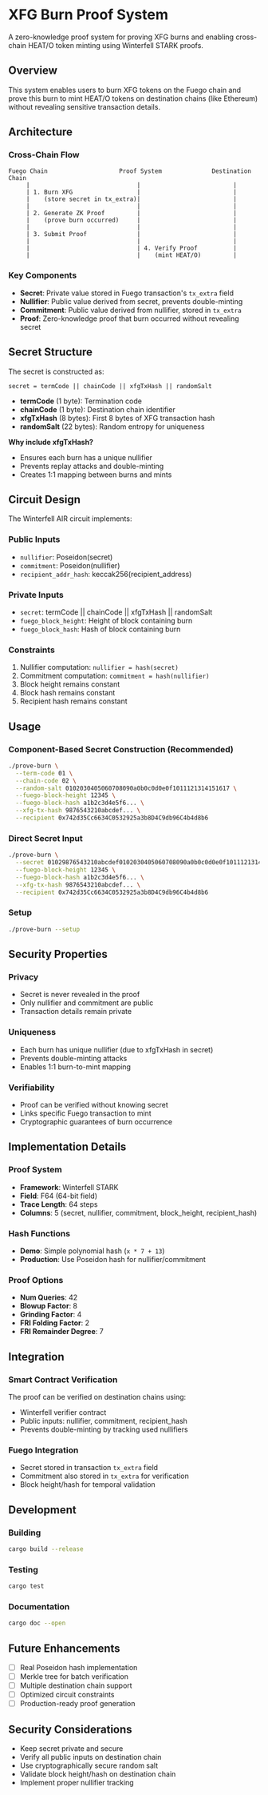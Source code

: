 # XFG Burn Proof System

A zero-knowledge proof system for proving XFG burns and enabling cross-chain HEAT/O token minting using Winterfell STARK proofs.

## Overview

This system enables users to burn XFG tokens on the Fuego chain and prove this burn to mint HEAT/O tokens on destination chains (like Ethereum) without revealing sensitive transaction details.

## Architecture

### Cross-Chain Flow

```
Fuego Chain                    Proof System              Destination Chain
     |                              |                          |
     | 1. Burn XFG                  |                          |
     |    (store secret in tx_extra)|                          |
     |                              |                          |
     | 2. Generate ZK Proof         |                          |
     |    (prove burn occurred)     |                          |
     |                              |                          |
     | 3. Submit Proof              |                          |
     |                              |                          |
     |                              | 4. Verify Proof          |
     |                              |    (mint HEAT/O)         |
```

### Key Components

- **Secret**: Private value stored in Fuego transaction's `tx_extra` field
- **Nullifier**: Public value derived from secret, prevents double-minting
- **Commitment**: Public value derived from nullifier, stored in `tx_extra`
- **Proof**: Zero-knowledge proof that burn occurred without revealing secret

## Secret Structure

The secret is constructed as:
```
secret = termCode || chainCode || xfgTxHash || randomSalt
```

- **termCode** (1 byte): Termination code
- **chainCode** (1 byte): Destination chain identifier  
- **xfgTxHash** (8 bytes): First 8 bytes of XFG transaction hash
- **randomSalt** (22 bytes): Random entropy for uniqueness

**Why include xfgTxHash?**
- Ensures each burn has a unique nullifier
- Prevents replay attacks and double-minting
- Creates 1:1 mapping between burns and mints

## Circuit Design

The Winterfell AIR circuit implements:

### Public Inputs
- `nullifier`: Poseidon(secret)
- `commitment`: Poseidon(nullifier) 
- `recipient_addr_hash`: keccak256(recipient_address)

### Private Inputs
- `secret`: termCode || chainCode || xfgTxHash || randomSalt
- `fuego_block_height`: Height of block containing burn
- `fuego_block_hash`: Hash of block containing burn

### Constraints
1. Nullifier computation: `nullifier = hash(secret)`
2. Commitment computation: `commitment = hash(nullifier)`
3. Block height remains constant
4. Block hash remains constant  
5. Recipient hash remains constant

## Usage

### Component-Based Secret Construction (Recommended)

```bash
./prove-burn \
  --term-code 01 \
  --chain-code 02 \
  --random-salt 0102030405060708090a0b0c0d0e0f1011121314151617 \
  --fuego-block-height 12345 \
  --fuego-block-hash a1b2c3d4e5f6... \
  --xfg-tx-hash 9876543210abcdef... \
  --recipient 0x742d35Cc6634C0532925a3b8D4C9db96C4b4d8b6
```

### Direct Secret Input

```bash
./prove-burn \
  --secret 01029876543210abcdef0102030405060708090a0b0c0d0e0f1011121314151617 \
  --fuego-block-height 12345 \
  --fuego-block-hash a1b2c3d4e5f6... \
  --xfg-tx-hash 9876543210abcdef... \
  --recipient 0x742d35Cc6634C0532925a3b8D4C9db96C4b4d8b6
```

### Setup

```bash
./prove-burn --setup
```

## Security Properties

### Privacy
- Secret is never revealed in the proof
- Only nullifier and commitment are public
- Transaction details remain private

### Uniqueness  
- Each burn has unique nullifier (due to xfgTxHash in secret)
- Prevents double-minting attacks
- Enables 1:1 burn-to-mint mapping

### Verifiability
- Proof can be verified without knowing secret
- Links specific Fuego transaction to mint
- Cryptographic guarantees of burn occurrence

## Implementation Details

### Proof System
- **Framework**: Winterfell STARK
- **Field**: F64 (64-bit field)
- **Trace Length**: 64 steps
- **Columns**: 5 (secret, nullifier, commitment, block_height, recipient_hash)

### Hash Functions
- **Demo**: Simple polynomial hash (`x * 7 + 13`)
- **Production**: Use Poseidon hash for nullifier/commitment

### Proof Options
- **Num Queries**: 42
- **Blowup Factor**: 8
- **Grinding Factor**: 4
- **FRI Folding Factor**: 2
- **FRI Remainder Degree**: 7

## Integration

### Smart Contract Verification
The proof can be verified on destination chains using:
- Winterfell verifier contract
- Public inputs: nullifier, commitment, recipient_hash
- Prevents double-minting by tracking used nullifiers

### Fuego Integration
- Secret stored in transaction `tx_extra` field
- Commitment also stored in `tx_extra` for verification
- Block height/hash for temporal validation

## Development

### Building
```bash
cargo build --release
```

### Testing
```bash
cargo test
```

### Documentation
```bash
cargo doc --open
```

## Future Enhancements

- [ ] Real Poseidon hash implementation
- [ ] Merkle tree for batch verification
- [ ] Multiple destination chain support
- [ ] Optimized circuit constraints
- [ ] Production-ready proof generation

## Security Considerations

- Keep secret private and secure
- Verify all public inputs on destination chain
- Use cryptographically secure random salt
- Validate block height/hash on destination chain
- Implement proper nullifier tracking 